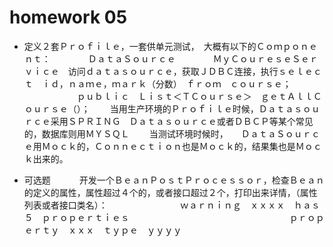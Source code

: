 # homework 05

 * 定义２套Ｐｒｏｆｉｌｅ，一套供单元测试，　大概有以下的Ｃｏｍｐｏｎｅｎｔ：
   　　　　ＤａｔａＳｏｕｒｃｅ
   　　　　ＭｙＣｏｕｒｅｓｅＳｅｒｖｉｃｅ　访问ｄａｔａｓｏｕｒｃｅ，获取ＪＤＢＣ连接，执行ｓｅｌｅｃｔ　ｉｄ，ｎａｍｅ，ｍａｒｋ（分数）　ｆｒｏｍ　ｃｏｕｒｓｅ；
   　　　　　　ｐｕｂｌｉｃ　Ｌｉｓｔ＜ＴＣｏｕｒｓｅ＞　ｇｅｔＡｌｌＣｏｕｒｓｅ（）；
   　　当用生产环境的Ｐｒｏｆｉｌｅ时候，Ｄａｔａｓｏｕｒｃｅ采用ＳＰＲＩＮＧ　Ｄａｔａｓｏｕｒｃｅ或者ＤＢＣＰ等某个常见的，数据库则用ＭＹＳＱＬ
   　　当测试环境时候时，　　ＤａｔａＳｏｕｒｃｅ用Ｍｏｃｋ的，Ｃｏｎｎｅｃｔｉｏｎ也是Ｍｏｃｋ的，结果集也是Ｍｏｃｋ出来的。　
 
 * 可选题
   　　　开发一个ＢｅａｎＰｏｓｔＰｒｏｃｅｓｓｏｒ，检查Ｂｅａｎ的定义的属性，属性超过４个的，或者接口超过２个，打印出来详情，（属性列表或者接口类名）：
   　　　　　　　　ｗａｒｎｉｎｇ　ｘｘｘｘ　ｈａｓ　５　ｐｒｏｐｅｒｔｉｅｓ　
   　　　　　　　　　　　　　　　　　ｐｒｏｐｅｒｔｙ　ｘｘｘ　ｔｙｐｅ　ｙｙｙｙ
 